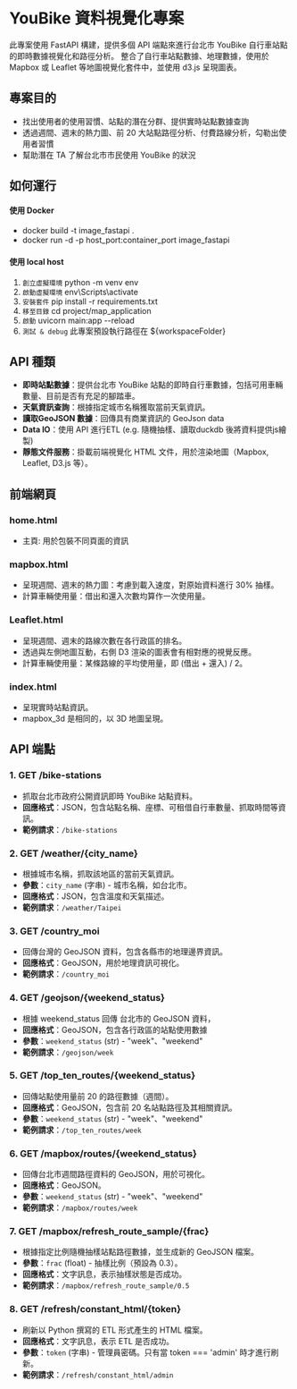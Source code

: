 # YouBike 資料視覺化專案

此專案使用 FastAPI 構建，提供多個 API 端點來進行台北市 YouBike 自行車站點的即時數據視覺化和路徑分析。
整合了自行車站點數據、地理數據，使用於 Mapbox 或 Leaflet 等地圖視覺化套件中，並使用 d3.js 呈現圖表。

## 專案目的

- 找出使用者的使用習慣、站點的潛在分群、提供實時站點數據查詢
- 透過週間、週末的熱力圖、前 20 大站點路徑分析、付費路線分析，勾勒出使用者習慣
- 幫助潛在 TA 了解台北市市民使用 YouBike 的狀況

## 如何運行
#### 使用 Docker
- docker build -t image_fastapi .
- docker run -d -p host_port:container_port image_fastapi

#### 使用 local host
1. `創立虛擬環境` python -m venv env 
2. `啟動虛擬環境` env\Scripts\activate
3. `安裝套件` pip install -r requirements.txt
4. `移至目錄` cd project/map_application
5.  `啟動` uvicorn main:app --reload
6. `測試 & debug` 此專案預設執行路徑在 ${workspaceFolder}

## API 種類

- **即時站點數據**：提供台北市 YouBike 站點的即時自行車數據，包括可用車輛數量、目前是否有充足的腳踏車。
- **天氣資訊查詢**：根據指定城市名稱獲取當前天氣資訊。
- **讀取GeoJSON 數據**：回傳具有商業資訊的 GeoJson data
- **Data IO**：使用 API 進行ETL (e.g. 隨機抽樣、讀取duckdb 後將資料提供js繪製) 
- **靜態文件服務**：掛載前端視覺化 HTML 文件，用於渲染地圖（Mapbox, Leaflet, D3.js 等）。

## 前端網頁

### home.html
- 主頁: 用於包裝不同頁面的資訊

### mapbox.html
- 呈現週間、週末的熱力圖：考慮到載入速度，對原始資料進行 30% 抽樣。
- 計算車輛使用量：借出和還入次數均算作一次使用量。

### Leaflet.html
- 呈現週間、週末的路線次數在各行政區的排名。
- 透過與左側地圖互動，右側 D3 渲染的圖表會有相對應的視覺反應。
- 計算車輛使用量：某條路線的平均使用量，即 (借出 + 還入) / 2。

### index.html
- 呈現實時站點資訊。
- mapbox_3d 是相同的，以 3D 地圖呈現。

## API 端點

### 1. GET /bike-stations
- 抓取台北市政府公開資訊即時 YouBike 站點資料。
- **回應格式**：JSON，包含站點名稱、座標、可租借自行車數量、抓取時間等資訊。
- **範例請求**：`/bike-stations`

### 2. GET /weather/{city_name}
- 根據城市名稱，抓取該地區的當前天氣資訊。
- **參數**：`city_name` (字串) - 城市名稱，如台北市。
- **回應格式**：JSON，包含溫度和天氣描述。
- **範例請求**：`/weather/Taipei`

### 3. GET /country_moi
- 回傳台灣的 GeoJSON 資料，包含各縣市的地理邊界資訊。
- **回應格式**：GeoJSON，用於地理資訊可視化。
- **範例請求**：`/country_moi`

### 4. GET /geojson/{weekend_status}
- 根據 weekend_status 回傳 台北市的 GeoJSON 資料，
- **回應格式**：GeoJSON，包含各行政區的站點使用數據
- **參數**：`weekend_status` (str) - "week"、"weekend"
- **範例請求**：`/geojson/week`

### 5. GET /top_ten_routes/{weekend_status}
- 回傳站點使用量前 20 的路徑數據（週間）。
- **回應格式**：GeoJSON，包含前 20 名站點路徑及其相關資訊。
- **參數**：`weekend_status` (str) - "week"、"weekend"
- **範例請求**：`/top_ten_routes/week`

### 6. GET /mapbox/routes/{weekend_status}
- 回傳台北市週間路徑資料的 GeoJSON，用於可視化。
- **回應格式**：GeoJSON。
- **參數**：`weekend_status` (str) - "week"、"weekend"
- **範例請求**：`/mapbox/routes/week`

### 7. GET /mapbox/refresh_route_sample/{frac}
- 根據指定比例隨機抽樣站點路徑數據，並生成新的 GeoJSON 檔案。
- **參數**：`frac` (float) - 抽樣比例（預設為 0.3）。
- **回應格式**：文字訊息，表示抽樣狀態是否成功。
- **範例請求**：`/mapbox/refresh_route_sample/0.5`

### 8. GET /refresh/constant_html/{token}
- 刷新以 Python 撰寫的 ETL 形式產生的 HTML 檔案。
- **回應格式**：文字訊息，表示 ETL 是否成功。
- **參數**：`token` (字串) - 管理員密碼。只有當 token === 'admin' 時才進行刷新。
- **範例請求**：`/refresh/constant_html/admin`
